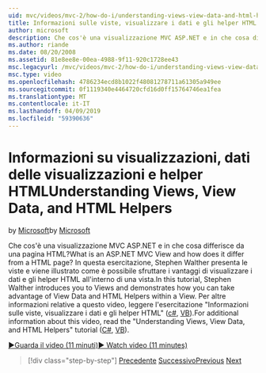 ```yaml
---
uid: mvc/videos/mvc-2/how-do-i/understanding-views-view-data-and-html-helpers
title: Informazioni sulle viste, visualizzare i dati e gli helper HTML | Microsoft Docs
author: microsoft
description: Che cos'è una visualizzazione MVC ASP.NET e in che cosa differisce da una pagina HTML? In questa esercitazione, Stephen Walther presenta le viste e viene illustrato come è possibile t...
ms.author: riande
ms.date: 08/20/2008
ms.assetid: 81e8ee8e-00ea-4988-9f11-920c1728ee43
msc.legacyurl: /mvc/videos/mvc-2/how-do-i/understanding-views-view-data-and-html-helpers
msc.type: video
ms.openlocfilehash: 4786234ecd8b1022f48081278711a61305a949ee
ms.sourcegitcommit: 0f1119340e4464720cfd16d0ff15764746ea1fea
ms.translationtype: MT
ms.contentlocale: it-IT
ms.lasthandoff: 04/09/2019
ms.locfileid: "59390636"
---
```

# <a name="understanding-views-view-data-and-html-helpers"></a><span data-ttu-id="85ad3-104">Informazioni su visualizzazioni, dati delle visualizzazioni e helper HTML</span><span class="sxs-lookup"><span data-stu-id="85ad3-104">Understanding Views, View Data, and HTML Helpers</span></span>

<span data-ttu-id="85ad3-105">by [Microsoft](https://github.com/microsoft)</span><span class="sxs-lookup"><span data-stu-id="85ad3-105">by [Microsoft](https://github.com/microsoft)</span></span>

<span data-ttu-id="85ad3-106">Che cos'è una visualizzazione MVC ASP.NET e in che cosa differisce da una pagina HTML?</span><span class="sxs-lookup"><span data-stu-id="85ad3-106">What is an ASP.NET MVC View and how does it differ from a HTML page?</span></span> <span data-ttu-id="85ad3-107">In questa esercitazione, Stephen Walther presenta le viste e viene illustrato come è possibile sfruttare i vantaggi di visualizzare i dati e gli helper HTML all'interno di una vista.</span><span class="sxs-lookup"><span data-stu-id="85ad3-107">In this tutorial, Stephen Walther introduces you to Views and demonstrates how you can take advantage of View Data and HTML Helpers within a View.</span></span> <span data-ttu-id="85ad3-108">Per altre informazioni relative a questo video, leggere l'esercitazione "Informazioni sulle viste, visualizzare i dati e gli helper HTML" ([c#](../../../overview/older-versions-1/views/asp-net-mvc-views-overview-cs.md), [VB](../../../overview/older-versions-1/views/asp-net-mvc-views-overview-vb.md)).</span><span class="sxs-lookup"><span data-stu-id="85ad3-108">For additional information about this video, read the "Understanding Views, View Data, and HTML Helpers" tutorial ([C#](../../../overview/older-versions-1/views/asp-net-mvc-views-overview-cs.md), [VB](../../../overview/older-versions-1/views/asp-net-mvc-views-overview-vb.md)).</span></span>

[<span data-ttu-id="85ad3-109">&#9654;Guarda il video (11 minuti)</span><span class="sxs-lookup"><span data-stu-id="85ad3-109">&#9654; Watch video (11 minutes)</span></span>](https://channel9.msdn.com/Blogs/ASP-NET-Site-Videos/understanding-views-view-data-and-html-helpers)

> [!div class="step-by-step"]
> <span data-ttu-id="85ad3-110">[Precedente](understanding-controllers-controller-actions-and-action-results.md)
> [Successivo](an-introduction-to-url-routing.md)</span><span class="sxs-lookup"><span data-stu-id="85ad3-110">[Previous](understanding-controllers-controller-actions-and-action-results.md)
[Next](an-introduction-to-url-routing.md)</span></span>
